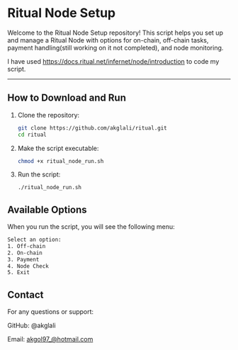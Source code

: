 
# Ritual Node Setup

Welcome to the Ritual Node Setup repository! This script helps you set up and manage a Ritual Node with options for on-chain, off-chain tasks, payment handling(still working on it not completed), and node monitoring.

I have used https://docs.ritual.net/infernet/node/introduction to code my script.

---

## How to Download and Run

1. Clone the repository:
   ```bash
   git clone https://github.com/akglali/ritual.git
   cd ritual 
2. Make the script executable:
   ```bash
   chmod +x ritual_node_run.sh 
3. Run the script:
   ```bash
   ./ritual_node_run.sh 

## Available Options
When you run the script, you will see the following menu:
   ```bash
Select an option:
 1. Off-chain
 2. On-chain
 3. Payment
 4. Node Check
 5. Exit 
 ```





## Contact
For any questions or support:

GitHub: @akglali

Email: akgol97_@hotmail.com
